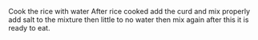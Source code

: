 Cook the rice with water 
After rice cooked add the curd and mix properly
add salt to the mixture
then little to no water 
then mix again
after this it is ready to eat.